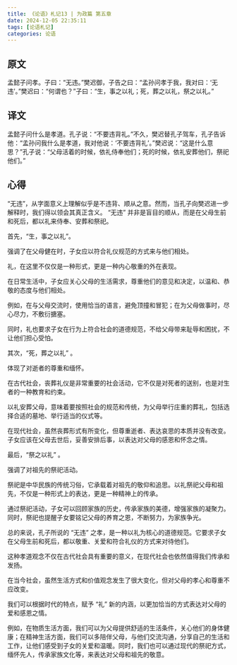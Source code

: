 ```yaml
---
title: 《论语》札记13 | 为政篇 第五章
date: 2024-12-05 22:35:11
tags: [论语札记]
categories: 论语
---
```

## 原文

孟懿子问孝。子曰：“无违。”樊迟御，子告之曰：“孟孙问孝于我，我对曰：‘无违’。”樊迟曰：“何谓也？”子曰：“生，事之以礼；死，葬之以礼，祭之以礼。”

## 译文

孟懿子问什么是孝道。孔子说：“不要违背礼。”不久，樊迟替孔子驾车，孔子告诉他：“孟孙问我什么是孝道，我对他说：‘不要违背礼’。”樊迟说：“这是什么意思？”孔子说：“父母活着的时候，依礼侍奉他们；死的时候，依礼安葬他们，祭祀他们。”

## 心得

“无违”，从字面意义上理解似乎是不违背、顺从之意。然而，当孔子向樊迟进一步解释时，我们得以领会其真正含义。  “无违” 并非是盲目的顺从，而是在父母生前和死后，都以礼来侍奉、安葬和祭祀。

首先，“生，事之以礼”。

强调了在父母健在时，子女应以符合礼仪规范的方式来与他们相处。

礼，在这里不仅仅是一种形式，更是一种内心敬重的外在表现。

在日常生活中，子女应关心父母的生活需求，尊重他们的意见和决定，以温和、恭敬的态度与他们相处。

例如，在与父母交流时，使用恰当的语言，避免顶撞和冒犯；在为父母做事时，尽心尽力，不敷衍搪塞。

同时，礼也要求子女在行为上符合社会的道德规范，不给父母带来耻辱和困扰，不让他们担心受怕。

其次，“死，葬之以礼” 。

体现了对逝者的尊重和缅怀。

在古代社会，丧葬礼仪是非常重要的社会活动，它不仅是对死者的送别，也是对生者的一种教育和约束。

以礼安葬父母，意味着要按照社会的规范和传统，为父母举行庄重的葬礼，包括选择合适的墓地、举行适当的仪式等。

在现代社会，虽然丧葬形式有所变化，但尊重逝者、表达哀思的本质并没有改变。子女应该在父母去世后，妥善安排后事，以表达对父母的感恩和怀念之情。

最后，“祭之以礼” 。

强调了对祖先的祭祀活动。

祭祀是中华民族的传统习俗，它承载着对祖先的敬仰和追思。以礼祭祀父母和祖先，不仅是一种形式上的表达，更是一种精神上的传承。

通过祭祀活动，子女可以回顾家族的历史，传承家族的美德，增强家族的凝聚力。同时，祭祀也提醒子女要铭记父母的养育之恩，不断努力，为家族争光。

总的来说，孔子所说的 “无违” 之孝，是一种以礼为核心的道德规范。它要求子女在父母生前和死后，都以敬重、关爱和符合礼仪的方式来对待他们。

这种孝道观念不仅在古代社会具有重要的意义，在现代社会也依然值得我们传承和发扬。

在当今社会，虽然生活方式和价值观念发生了很大变化，但对父母的孝心和尊重不应改变。

我们可以根据时代的特点，赋予 “礼” 新的内涵，以更加恰当的方式表达对父母的爱和感恩之情。

例如，在物质生活方面，我们可以为父母提供舒适的生活条件，关心他们的身体健康；在精神生活方面，我们可以多陪伴父母，与他们交流沟通，分享自己的生活和工作，让他们感受到子女的关爱和温暖。同时，我们也可以通过现代的祭祀方式，缅怀先人，传承家族文化等，来表达对父母和祖先的敬意。